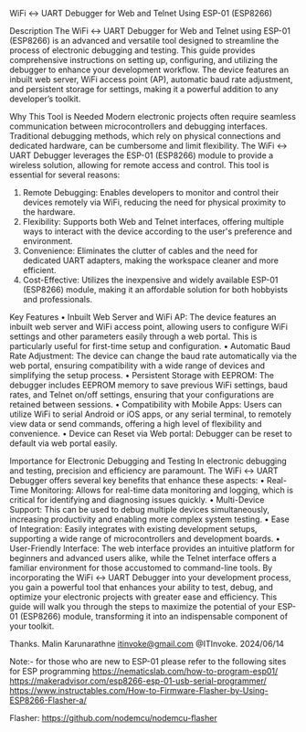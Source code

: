 WiFi <-> UART Debugger for Web and Telnet Using ESP-01 (ESP8266)

Description
The WiFi <-> UART Debugger for Web and Telnet using ESP-01 (ESP8266) is an advanced and versatile tool designed to streamline the process of electronic debugging and testing. This guide provides comprehensive instructions on setting up, configuring, and utilizing the debugger to enhance your development workflow. The device features an inbuilt web server, WiFi access point (AP), automatic baud rate adjustment, and persistent storage for settings, making it a powerful addition to any developer’s toolkit.

Why This Tool is Needed
Modern electronic projects often require seamless communication between microcontrollers and debugging interfaces. Traditional debugging methods, which rely on physical connections and dedicated hardware, can be cumbersome and limit flexibility. The WiFi <-> UART Debugger leverages the ESP-01 (ESP8266) module to provide a wireless solution, allowing for remote access and control. This tool is essential for several reasons:
1.	Remote Debugging: Enables developers to monitor and control their devices remotely via WiFi, reducing the need for physical proximity to the hardware.
2.	Flexibility: Supports both Web and Telnet interfaces, offering multiple ways to interact with the device according to the user's preference and environment.
3.	Convenience: Eliminates the clutter of cables and the need for dedicated UART adapters, making the workspace cleaner and more efficient.
4.	Cost-Effective: Utilizes the inexpensive and widely available ESP-01 (ESP8266) module, making it an affordable solution for both hobbyists and professionals.

Key Features
•	Inbuilt Web Server and WiFi AP: The device features an inbuilt web server and WiFi access point, allowing users to configure WiFi settings and other parameters easily through a web portal. This is particularly useful for first-time setup and configuration.
•	Automatic Baud Rate Adjustment: The device can change the baud rate automatically via the web portal, ensuring compatibility with a wide range of devices and simplifying the setup process.
•	Persistent Storage with EEPROM: The debugger includes EEPROM memory to save previous WiFi settings, baud rates, and Telnet on/off settings, ensuring that your configurations are retained between sessions.
•	Compatibility with Mobile Apps: Users can utilize WiFi to serial Android or iOS apps, or any serial terminal, to remotely view data or send commands, offering a high level of flexibility and convenience.
•	Device can Reset via Web portal: Debugger can be reset to default via web portal easily.

Importance for Electronic Debugging and Testing
In electronic debugging and testing, precision and efficiency are paramount. The WiFi <-> UART Debugger offers several key benefits that enhance these aspects:
•	Real-Time Monitoring: Allows for real-time data monitoring and logging, which is critical for identifying and diagnosing issues quickly.
•	Multi-Device Support: This can be used to debug multiple devices simultaneously, increasing productivity and enabling more complex system testing.
•	Ease of Integration: Easily integrates with existing development setups, supporting a wide range of microcontrollers and development boards.
•	User-Friendly Interface: The web interface provides an intuitive platform for beginners and advanced users alike, while the Telnet interface offers a familiar environment for those accustomed to command-line tools.
By incorporating the WiFi <-> UART Debugger into your development process, you gain a powerful tool that enhances your ability to test, debug, and optimize your electronic projects with greater ease and efficiency. This guide will walk you through the steps to maximize the potential of your ESP-01 (ESP8266) module, transforming it into an indispensable component of your toolkit.

Thanks.
Malin Karunarathne
itinvoke@gmail.com
@ITInvoke.
2024/06/14

Note:-
for those who are new to ESP-01 please refer to the following sites for ESP programming
https://nematicslab.com/how-to-program-esp01/
https://makeradvisor.com/esp8266-esp-01-usb-serial-programmer/ 
https://www.instructables.com/How-to-Firmware-Flasher-by-Using-ESP8266-Flasher-a/ 

Flasher:
https://github.com/nodemcu/nodemcu-flasher 


